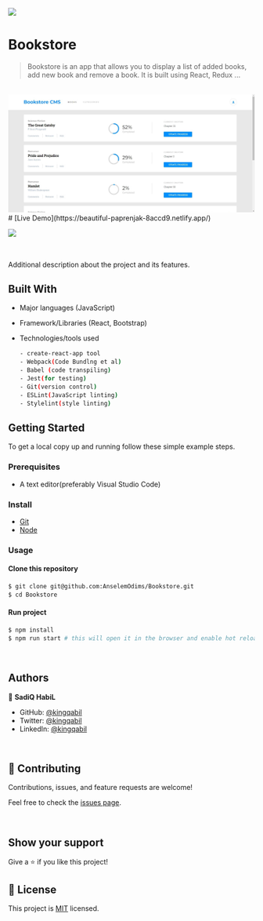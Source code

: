 ![](https://img.shields.io/badge/Bookstore-blue)

# Bookstore

> Bookstore is an app that allows you to display a list of added books, add new book and remove a book. It is built using React, Redux ...

<br/>
<img src="image.jpg">
# [Live Demo](https://beautiful-paprenjak-8accd9.netlify.app/)

![](./src/images/bookstore.gif)


<br/>

Additional description about the project and its features.

## Built With

- Major languages (JavaScript)
- Framework/Libraries (React, Bootstrap)
- Technologies/tools used

  ``` bash
  - create-react-app tool
  - Webpack(Code Bundlng et al)
  - Babel (code transpiling)
  - Jest(for testing)
  - Git(version control)
  - ESLint(JavaScript linting)
  - Stylelint(style linting)

  ```


## Getting Started

To get a local copy up and running follow these simple example steps.

### Prerequisites
 - A text editor(preferably Visual Studio Code)
### Install
  -  [Git](https://git-scm.com/downloads)
  -  [Node](https://nodejs.org/en/download/)
### Usage
#### Clone this repository

```bash
$ git clone git@github.com:AnselemOdims/Bookstore.git
$ cd Bookstore
```
#### Run project

```bash
$ npm install
$ npm run start # this will open it in the browser and enable hot reloading
```

  <br>

## Authors

👤 **SadiQ HabiL**

- GitHub: [@kingqabil](https://github.com/kingqabil)
- Twitter: [@kingqabil](https://twitter.com/kingqabil)
- LinkedIn: [@kingqabil](https://linkedin.com/in/kingqabil)

<br>

## 🤝 Contributing

Contributions, issues, and feature requests are welcome!

Feel free to check the [issues page](https://github.com/kingqabil/bookstore/issues).

<br>

## Show your support

Give a ⭐️ if you like this project!

## 📝 License

This project is [MIT](https://opensource.org/licenses/MIT) licensed.
